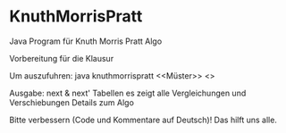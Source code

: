 # KnuthMorrisPratt
Java Program für Knuth Morris Pratt Algo

Vorbereitung für die Klausur

Um auszufuhren: java knuthmorrispratt <<Müster>> <<Text>>

Ausgabe: 
  next & next' Tabellen
  es zeigt alle Vergleichungen und Verschiebungen
  Details zum Algo
  
Bitte verbessern (Code und Kommentare auf Deutsch)! Das hilft uns alle. 
